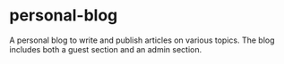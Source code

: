 # personal-blog
A personal blog to write and publish articles on various topics. The blog includes both a guest section and an admin section.
